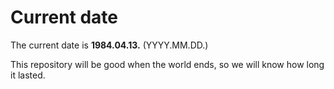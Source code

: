 # Current date

The current date is **1984.04.13.** (YYYY.MM.DD.)

This repository will be good when the world ends, so we will know how long it lasted.
